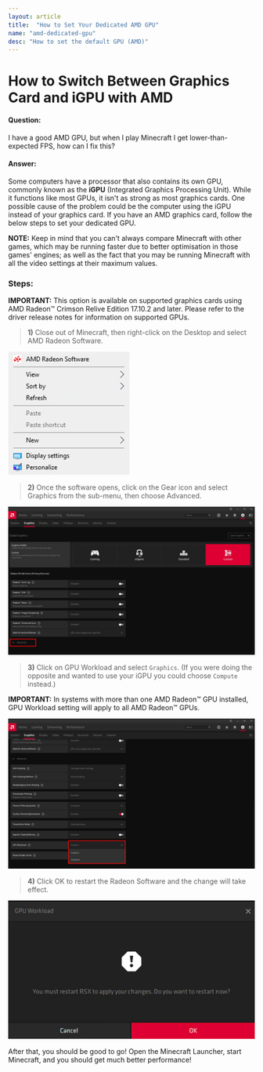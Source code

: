 ```yaml
---
layout: article
title:  "How to Set Your Dedicated AMD GPU"
name: "amd-dedicated-gpu"
desc: "How to set the default GPU (AMD)"
---
```


# How to Switch Between Graphics Card and iGPU with AMD

#### Question:
I have a good AMD GPU, but when I play Minecraft I get lower-than-expected FPS, how can I fix this?

#### Answer:
Some computers have a processor that also contains its own GPU, commonly known as the **iGPU** (Integrated Graphics Processing Unit). While it functions like most GPUs, it isn't as strong as most graphics cards. One possible cause of the problem could be the computer using the iGPU instead of your graphics card. If you have an AMD graphics card, follow the below steps to set your dedicated GPU.

**NOTE:** Keep in mind that you can't always compare Minecraft with other games, which may be running faster due to better optimisation in those games' engines; as well as the fact that you may be running Minecraft with all the video settings at their maximum values.

### Steps:

**IMPORTANT:** This option is available on supported graphics cards using AMD Radeon™ Crimson Relive Edition 17.10.2 and later. Please refer to the driver release notes for information on supported GPUs.

> **1)** Close out of Minecraft, then right-click on the Desktop and select AMD Radeon Software.

![](/static/images/help/amd-dedicated-gpu/RS_PopUP.png)

> **2)** Once the software opens, click on the Gear icon and select Graphics from the sub-menu, then choose Advanced.

![](/static/images/help/amd-dedicated-gpu/amd_advancedsettings.png)

> **3)** Click on GPU Workload and select `Graphics`. (If you were doing the opposite and wanted to use your iGPU you could choose `Compute` instead.)

**IMPORTANT:** In systems with more than one AMD Radeon™ GPU installed, GPU Workload setting will apply to all AMD Radeon™ GPUs.

![](/static/images/help/amd-dedicated-gpu/gpu_workload.png)

> **4)** Click OK to restart the Radeon Software and the change will take effect.

![](/static/images/help/amd-dedicated-gpu/rsx_restart.png)

After that, you should be good to go! Open the Minecraft Launcher, start Minecraft, and you should get much better performance!
